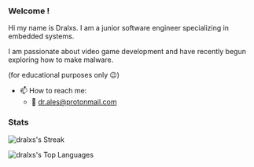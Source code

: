 ### Welcome !

Hi my name is Dralxs. I am a junior software engineer specializing in embedded systems.

I am passionate about video game development and have recently begun exploring how to make malware. 

(for educational purposes only 😉)

- 📫 How to reach me:
  - 📧 dr.ales@protonmail.com

### Stats
![dralxs's Streak](https://github-readme-streak-stats.herokuapp.com/?user=dralxs&theme=vue-dark&hide_border=true)

![dralxs's Top Languages](https://github-readme-stats.vercel.app/api/top-langs/?username=dralxs&theme=vue-dark&show_icons=true&hide_border=true&layout=compact)

